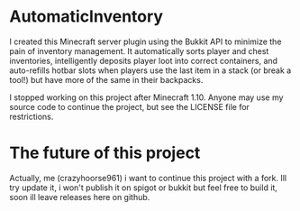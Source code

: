 # AutomaticInventory

I created this Minecraft server plugin using the Bukkit API to minimize the pain of inventory management.  It automatically sorts player and chest inventories, intelligently deposits player loot into correct containers, and auto-refills hotbar slots when players use the last item in a stack (or break a tool!) but have more of the same in their backpacks.

I stopped working on this project after Minecraft 1.10.  Anyone may use my source code to continue the project, but see the LICENSE file for restrictions.

# The future of this project
Actually, me (crazyhoorse961) i want to continue this project with a fork. Ill try update it, i won't publish it on spigot or bukkit but feel free to build it, soon ill leave releases here on github.
